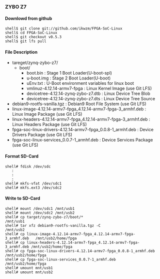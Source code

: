 ### ZYBO Z7

#### Downlowd from github

```
shell$ git clone git://github.com/ikwzm/FPGA-SoC-Linux
shell$ cd FPGA-SoC-Linux
shell$ git checkout v0.5.3
shell$ git lfs pull
```

#### File Description

 * tareget/zynq-zybo-z7/
   + boot/
     - boot.bin                                                    : Stage 1 Boot Loader(U-boot-spl)
     - u-boot.img                                                  : Stage 2 Boot Loader(U-boot)
     - uEnv.txt                                                    : U-Boot environment variables for linux boot
     - vmlinuz-4.12.14-armv7-fpga                                  : Linux Kernel Image       (use Git LFS)
     - devicetree-4.12.14-zynq-zybo-z7.dtb                         : Linux Device Tree Blob   
     - devicetree-4.12.14-zynq-zybo-z7.dts                         : Linux Device Tree Source
 * debian9-rootfs-vanilla.tgz                                      : Debian9 Root File System (use Git LFS)
 * linux-image-4.12.14-armv7-fpga_4.12.14-armv7-fpga-3_armhf.deb   : Linux Image Package      (use Git LFS)
 * linux-headers-4.12.14-armv7-fpga_4.12.14-armv7-fpga-3_armhf.deb : Linux Headers Package    (use Git LFS)
 * fpga-soc-linux-drivers-4.12.14-armv7-fpga_0.0.8-1_armhf.deb     : Device Drivers Package   (use Git LFS)
 * fpga-soc-linux-services_0.0.7-1_armhf.deb                       : Device Services Package  (use Git LFS)

#### Format SD-Card

````
shell# fdisk /dev/sdc
   :
   :
   :
shell# mkfs-vfat /dev/sdc1
shell# mkfs.ext3 /dev/sdc2
````

#### Write to SD-Card

````
shell# mount /dev/sdc1 /mnt/usb1
shell# mount /dev/sdc2 /mnt/usb2
shell# cp target/zynq-zybo-z7/boot/*                                      /mnt/usb1
shell# tar xfz debian9-rootfs-vanilla.tgz -C                              /mnt/usb2
shell# cp linux-image-4.12.14-armv7-fpga_4.12.14-armv7-fpga-3_armhf.deb   /mnt/usb2/home/fpga
shell# cp linux-headers-4.12.14-armv7-fpga_4.12.14-armv7-fpga-3_armhf.deb /mnt/usb2/home/fpga
shell# cp fpga-soc-linux-drivers-4.12.14-armv7-fpga_0.0.8-1_armhf.deb     /mnt/usb2/home/fpga
shell# cp fpga-soc-linux-services_0.0.7-1_armhf.deb                       /mnt/usb2/home/fpga
shell# umount mnt/usb1
shell# umount mnt/usb2
````

